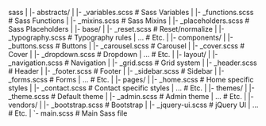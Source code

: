 sass
|
|- abstracts/
|   |- _variables.scss      # Sass Variables
|   |- _functions.scss      # Sass Functions
|   |- _mixins.scss         # Sass Mixins
|   |- _placeholders.scss   # Sass Placeholders
|
|- base/
|   |- _reset.scss          # Reset/normalize
|   |- _typography.scss     # Typography rules
|   ...                     # Etc.
|
|- components/
|   |- _buttons.scss        # Buttons
|   |- _carousel.scss       # Carousel
|   |- _cover.scss          # Cover
|   |- _dropdown.scss       # Dropdown
|   ...                     # Etc.
|
|- layout/
|   |- _navigation.scss     # Navigation
|   |- _grid.scss           # Grid system
|   |- _header.scss         # Header
|   |- _footer.scss         # Footer
|   |- _sidebar.scss        # Sidebar
|   |- _forms.scss          # Forms
|   ...                     # Etc.
|
|- pages/
|   |- _home.scss           # Home specific styles
|   |- _contact.scss        # Contact specific styles
|   ...                     # Etc.
|
|- themes/
|   |- _theme.scss          # Default theme
|   |- _admin.scss          # Admin theme
|   ...                     # Etc.
|
|- vendors/
|   |- _bootstrap.scss      # Bootstrap
|   |- _jquery-ui.scss      # jQuery UI
|   ...                     # Etc.
|
`- main.scss                # Main Sass file
